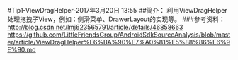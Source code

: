 #Tip1-ViewDragHelper-2017年3月20日 13:55
##简介：
利用ViewDragHelper处理拖拽子View，例如：侧滑菜单、DrawerLayout的实现等。
###参考资料：
http://blog.csdn.net/lmj623565791/article/details/46858663
https://github.com/LittleFriendsGroup/AndroidSdkSourceAnalysis/blob/master/article/ViewDragHelper%E6%BA%90%E7%A0%81%E5%88%86%E6%9E%90.md